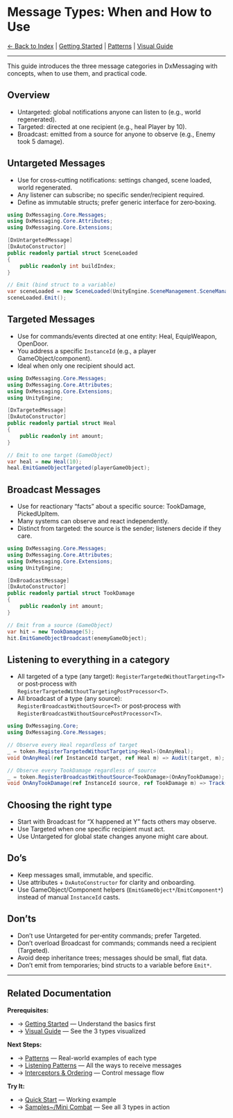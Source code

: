 # Message Types: When and How to Use

[← Back to Index](Index.md) | [Getting Started](GettingStarted.md) | [Patterns](Patterns.md) | [Visual Guide](VisualGuide.md)

---

This guide introduces the three message categories in DxMessaging with concepts, when to use them, and practical code.

## Overview

- Untargeted: global notifications anyone can listen to (e.g., world regenerated).
- Targeted: directed at one recipient (e.g., heal Player by 10).
- Broadcast: emitted from a source for anyone to observe (e.g., Enemy took 5 damage).

## Untargeted Messages

- Use for cross‑cutting notifications: settings changed, scene loaded, world regenerated.
- Any listener can subscribe; no specific sender/recipient required.
- Define as immutable structs; prefer generic interface for zero‑boxing.

```csharp
using DxMessaging.Core.Messages;
using DxMessaging.Core.Attributes;
using DxMessaging.Core.Extensions;

[DxUntargetedMessage]
[DxAutoConstructor]
public readonly partial struct SceneLoaded
{
    public readonly int buildIndex;
}

// Emit (bind struct to a variable)
var sceneLoaded = new SceneLoaded(UnityEngine.SceneManagement.SceneManager.GetActiveScene().buildIndex);
sceneLoaded.Emit();
```

## Targeted Messages

- Use for commands/events directed at one entity: Heal, EquipWeapon, OpenDoor.
- You address a specific `InstanceId` (e.g., a player GameObject/component).
- Ideal when only one recipient should act.

```csharp
using DxMessaging.Core.Messages;
using DxMessaging.Core.Attributes;
using DxMessaging.Core.Extensions;
using UnityEngine;

[DxTargetedMessage]
[DxAutoConstructor]
public readonly partial struct Heal
{
    public readonly int amount;
}

// Emit to one target (GameObject)
var heal = new Heal(10);
heal.EmitGameObjectTargeted(playerGameObject);
```

## Broadcast Messages

- Use for reactionary “facts” about a specific source: TookDamage, PickedUpItem.
- Many systems can observe and react independently.
- Distinct from targeted: the source is the sender; listeners decide if they care.

```csharp
using DxMessaging.Core.Messages;
using DxMessaging.Core.Attributes;
using DxMessaging.Core.Extensions;
using UnityEngine;

[DxBroadcastMessage]
[DxAutoConstructor]
public readonly partial struct TookDamage
{
    public readonly int amount;
}

// Emit from a source (GameObject)
var hit = new TookDamage(5);
hit.EmitGameObjectBroadcast(enemyGameObject);
```

## Listening to everything in a category

- All targeted of a type (any target): `RegisterTargetedWithoutTargeting<T>` or post‑process with `RegisterTargetedWithoutTargetingPostProcessor<T>`.
- All broadcast of a type (any source): `RegisterBroadcastWithoutSource<T>` or post‑process with `RegisterBroadcastWithoutSourcePostProcessor<T>`.

```csharp
using DxMessaging.Core;
using DxMessaging.Core.Messages;

// Observe every Heal regardless of target
_ = token.RegisterTargetedWithoutTargeting<Heal>(OnAnyHeal);
void OnAnyHeal(ref InstanceId target, ref Heal m) => Audit(target, m);

// Observe every TookDamage regardless of source
_ = token.RegisterBroadcastWithoutSource<TookDamage>(OnAnyTookDamage);
void OnAnyTookDamage(ref InstanceId source, ref TookDamage m) => Track(source, m);
```

## Choosing the right type

- Start with Broadcast for “X happened at Y” facts others may observe.
- Use Targeted when one specific recipient must act.
- Use Untargeted for global state changes anyone might care about.

## Do’s

- Keep messages small, immutable, and specific.
- Use attributes + `DxAutoConstructor` for clarity and onboarding.
- Use GameObject/Component helpers (`EmitGameObject*`/`EmitComponent*`) instead of manual `InstanceId` casts.

## Don’ts

- Don’t use Untargeted for per‑entity commands; prefer Targeted.
- Don’t overload Broadcast for commands; commands need a recipient (Targeted).
- Avoid deep inheritance trees; messages should be small, flat data.
- Don’t emit from temporaries; bind structs to a variable before `Emit*`.

---

## Related Documentation

**Prerequisites:**

- → [Getting Started](GettingStarted.md) — Understand the basics first
- → [Visual Guide](VisualGuide.md) — See the 3 types visualized

**Next Steps:**

- → [Patterns](Patterns.md) — Real-world examples of each type
- → [Listening Patterns](ListeningPatterns.md) — All the ways to receive messages
- → [Interceptors & Ordering](InterceptorsAndOrdering.md) — Control message flow

**Try It:**

- → [Quick Start](QuickStart.md) — Working example
- → [Samples~/Mini Combat](../Samples~/Mini%20Combat/README.md) — See all 3 types in action
